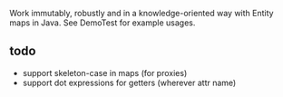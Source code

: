 Work immutably, robustly and in a knowledge-oriented way with Entity maps in Java. See DemoTest for example usages.


todo
---
* support skeleton-case in maps (for proxies)
* support dot expressions for getters (wherever attr name)